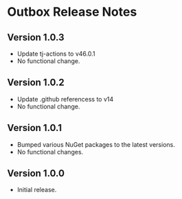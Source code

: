 # Outbox Release Notes

## Version 1.0.3

- Update tj-actions to v46.0.1
- No functional change.

## Version 1.0.2

- Update .github referencess to v14
- No functional change.

## Version 1.0.1

- Bumped various NuGet packages to the latest versions.
- No functional changes.

## Version 1.0.0

- Initial release.
